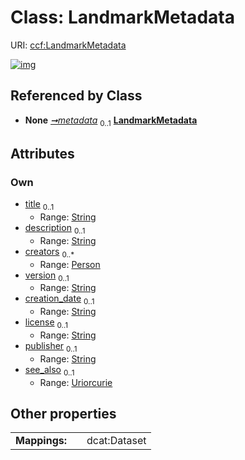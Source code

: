 
# Class: LandmarkMetadata




URI: [ccf:LandmarkMetadata](http://purl.org/ccf/LandmarkMetadata)


[![img](https://yuml.me/diagram/nofunky;dir:TB/class/[Person],[Person]<creators%200..*-++[LandmarkMetadata&#124;title:string%20%3F;description:string%20%3F;version:string%20%3F;creation_date:string%20%3F;license:string%20%3F;publisher:string%20%3F;see_also:uriorcurie%20%3F],[Container]++-%20metadata%200..1>[LandmarkMetadata],[Container])](https://yuml.me/diagram/nofunky;dir:TB/class/[Person],[Person]<creators%200..*-++[LandmarkMetadata&#124;title:string%20%3F;description:string%20%3F;version:string%20%3F;creation_date:string%20%3F;license:string%20%3F;publisher:string%20%3F;see_also:uriorcurie%20%3F],[Container]++-%20metadata%200..1>[LandmarkMetadata],[Container])

## Referenced by Class

 *  **None** *[➞metadata](container__metadata.md)*  <sub>0..1</sub>  **[LandmarkMetadata](LandmarkMetadata.md)**

## Attributes


### Own

 * [title](title.md)  <sub>0..1</sub>
     * Range: [String](types/String.md)
 * [description](description.md)  <sub>0..1</sub>
     * Range: [String](types/String.md)
 * [creators](creators.md)  <sub>0..\*</sub>
     * Range: [Person](Person.md)
 * [version](version.md)  <sub>0..1</sub>
     * Range: [String](types/String.md)
 * [creation_date](creation_date.md)  <sub>0..1</sub>
     * Range: [String](types/String.md)
 * [license](license.md)  <sub>0..1</sub>
     * Range: [String](types/String.md)
 * [publisher](publisher.md)  <sub>0..1</sub>
     * Range: [String](types/String.md)
 * [see_also](see_also.md)  <sub>0..1</sub>
     * Range: [Uriorcurie](types/Uriorcurie.md)

## Other properties

|  |  |  |
| --- | --- | --- |
| **Mappings:** | | dcat:Dataset |


